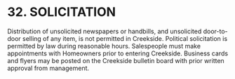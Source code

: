 # 32. SOLICITATION
Distribution of unsolicited newspapers or handbills, and unsolicited door-to-door
selling of any item, is not permitted in Creekside. Political solicitation is permitted by
law during reasonable hours. Salespeople must make appointments with Homeowners
prior to entering Creekside. Business cards and flyers may be posted on the Creekside
bulletin board with prior written approval from management.
